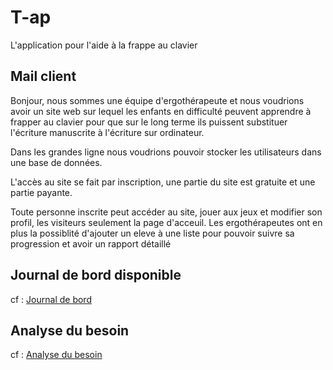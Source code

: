# T-ap

L'application pour l'aide à la frappe au clavier

## Mail client

Bonjour, nous sommes une équipe d'ergothérapeute et nous voudrions avoir un site web sur lequel les enfants en difficulté peuvent apprendre à frapper au clavier pour que sur le long terme ils puissent substituer l'écriture manuscrite à l'écriture sur ordinateur.

Dans les grandes ligne nous voudrions pouvoir stocker les utilisateurs dans une base de données.

L'accès au site se fait par inscription, une partie du site est gratuite et une partie payante.

Toute personne inscrite peut accéder au site, jouer aux jeux et modifier son profil, les visiteurs seulement la page d'acceuil. Les ergothérapeutes ont en plus la possiblité d'ajouter un eleve à une liste pour pouvoir suivre sa progression et avoir un rapport détaillé

## Journal de bord disponible

cf : [Journal de bord](./doc/journalDeBord.md)

## Analyse du besoin
cf : [Analyse du besoin](./doc/analyses.md)